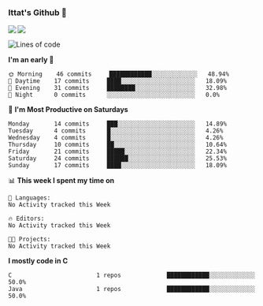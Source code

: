 ### Ittat's Github 👋

<a href="">
  <img align="left" src="https://github-readme-stats.vercel.app/api?username=ittat&hide_border=true&show_icons=true&count_private=true&theme=graywhite " />
</a>

<a href="">
  <img align=" "False"" src="https://github-readme-stats.vercel.app/api/top-langs/?username=ittat&hide_border=true" />
</a>


<!--START_SECTION:waka-->
![Lines of code](https://img.shields.io/badge/From%20Hello%20World%20I've%20written-55.8%20million%20Lines%20of%20code-blue)

**I'm an early 🐤** 

```text
🌞 Morning    46 commits     ████████████░░░░░░░░░░░░░   48.94% 
🌆 Daytime    17 commits     ████░░░░░░░░░░░░░░░░░░░░░   18.09% 
🌃 Evening    31 commits     ████████░░░░░░░░░░░░░░░░░   32.98% 
🌙 Night      0 commits      ░░░░░░░░░░░░░░░░░░░░░░░░░   0.0%

```
📅 **I'm Most Productive on Saturdays** 

```text
Monday       14 commits     ███░░░░░░░░░░░░░░░░░░░░░░   14.89% 
Tuesday      4 commits      █░░░░░░░░░░░░░░░░░░░░░░░░   4.26% 
Wednesday    4 commits      █░░░░░░░░░░░░░░░░░░░░░░░░   4.26% 
Thursday     10 commits     ██░░░░░░░░░░░░░░░░░░░░░░░   10.64% 
Friday       21 commits     █████░░░░░░░░░░░░░░░░░░░░   22.34% 
Saturday     24 commits     ██████░░░░░░░░░░░░░░░░░░░   25.53% 
Sunday       17 commits     ████░░░░░░░░░░░░░░░░░░░░░   18.09%

```


📊 **This week I spent my time on** 

```text
💬 Languages: 
No Activity tracked this Week

🔥 Editors: 
No Activity tracked this Week

🐱‍💻 Projects: 
No Activity tracked this Week

```

**I mostly code in C** 

```text
C                        1 repos             ████████████░░░░░░░░░░░░░   50.0% 
Java                     1 repos             ████████████░░░░░░░░░░░░░   50.0%

```



<!--END_SECTION:waka-->



<!--
**ittat/ittat** is a ✨ _special_ ✨ repository because its `README.md` (this file) appears on your GitHub profile.

Here are some ideas to get you started:

- 🔭 I’m currently working on ...
- 🌱 I’m currently learning ...
- 👯 I’m looking to collaborate on ...
- 🤔 I’m looking for help with ...
- 💬 Ask me about ...
- 📫 How to reach me: ...
- 😄 Pronouns: ...
- ⚡ Fun fact: ...
-->
